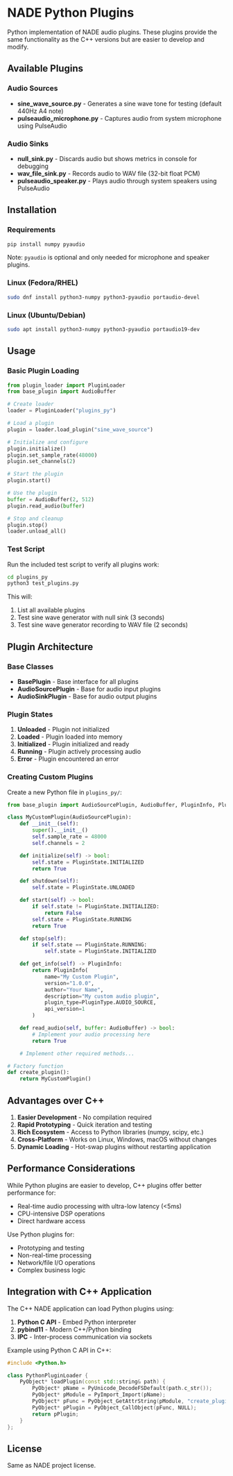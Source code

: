 # NADE Python Plugins

Python implementation of NADE audio plugins. These plugins provide the same functionality as the C++ versions but are easier to develop and modify.

## Available Plugins

### Audio Sources
- **sine_wave_source.py** - Generates a sine wave tone for testing (default 440Hz A4 note)
- **pulseaudio_microphone.py** - Captures audio from system microphone using PulseAudio

### Audio Sinks
- **null_sink.py** - Discards audio but shows metrics in console for debugging
- **wav_file_sink.py** - Records audio to WAV file (32-bit float PCM)
- **pulseaudio_speaker.py** - Plays audio through system speakers using PulseAudio

## Installation

### Requirements
```bash
pip install numpy pyaudio
```

Note: `pyaudio` is optional and only needed for microphone and speaker plugins.

### Linux (Fedora/RHEL)
```bash
sudo dnf install python3-numpy python3-pyaudio portaudio-devel
```

### Linux (Ubuntu/Debian)
```bash
sudo apt install python3-numpy python3-pyaudio portaudio19-dev
```

## Usage

### Basic Plugin Loading

```python
from plugin_loader import PluginLoader
from base_plugin import AudioBuffer

# Create loader
loader = PluginLoader("plugins_py")

# Load a plugin
plugin = loader.load_plugin("sine_wave_source")

# Initialize and configure
plugin.initialize()
plugin.set_sample_rate(48000)
plugin.set_channels(2)

# Start the plugin
plugin.start()

# Use the plugin
buffer = AudioBuffer(2, 512)
plugin.read_audio(buffer)

# Stop and cleanup
plugin.stop()
loader.unload_all()
```

### Test Script

Run the included test script to verify all plugins work:

```bash
cd plugins_py
python3 test_plugins.py
```

This will:
1. List all available plugins
2. Test sine wave generator with null sink (3 seconds)
3. Test sine wave generator recording to WAV file (2 seconds)

## Plugin Architecture

### Base Classes

- **BasePlugin** - Base interface for all plugins
- **AudioSourcePlugin** - Base for audio input plugins
- **AudioSinkPlugin** - Base for audio output plugins

### Plugin States

1. **Unloaded** - Plugin not initialized
2. **Loaded** - Plugin loaded into memory
3. **Initialized** - Plugin initialized and ready
4. **Running** - Plugin actively processing audio
5. **Error** - Plugin encountered an error

### Creating Custom Plugins

Create a new Python file in `plugins_py/`:

```python
from base_plugin import AudioSourcePlugin, AudioBuffer, PluginInfo, PluginType, PluginState

class MyCustomPlugin(AudioSourcePlugin):
    def __init__(self):
        super().__init__()
        self.sample_rate = 48000
        self.channels = 2

    def initialize(self) -> bool:
        self.state = PluginState.INITIALIZED
        return True

    def shutdown(self):
        self.state = PluginState.UNLOADED

    def start(self) -> bool:
        if self.state != PluginState.INITIALIZED:
            return False
        self.state = PluginState.RUNNING
        return True

    def stop(self):
        if self.state == PluginState.RUNNING:
            self.state = PluginState.INITIALIZED

    def get_info(self) -> PluginInfo:
        return PluginInfo(
            name="My Custom Plugin",
            version="1.0.0",
            author="Your Name",
            description="My custom audio plugin",
            plugin_type=PluginType.AUDIO_SOURCE,
            api_version=1
        )

    def read_audio(self, buffer: AudioBuffer) -> bool:
        # Implement your audio processing here
        return True

    # Implement other required methods...

# Factory function
def create_plugin():
    return MyCustomPlugin()
```

## Advantages over C++

1. **Easier Development** - No compilation required
2. **Rapid Prototyping** - Quick iteration and testing
3. **Rich Ecosystem** - Access to Python libraries (numpy, scipy, etc.)
4. **Cross-Platform** - Works on Linux, Windows, macOS without changes
5. **Dynamic Loading** - Hot-swap plugins without restarting application

## Performance Considerations

While Python plugins are easier to develop, C++ plugins offer better performance for:
- Real-time audio processing with ultra-low latency (<5ms)
- CPU-intensive DSP operations
- Direct hardware access

Use Python plugins for:
- Prototyping and testing
- Non-real-time processing
- Network/file I/O operations
- Complex business logic

## Integration with C++ Application

The C++ NADE application can load Python plugins using:
1. **Python C API** - Embed Python interpreter
2. **pybind11** - Modern C++/Python binding
3. **IPC** - Inter-process communication via sockets

Example using Python C API in C++:

```cpp
#include <Python.h>

class PythonPluginLoader {
    PyObject* loadPlugin(const std::string& path) {
        PyObject* pName = PyUnicode_DecodeFSDefault(path.c_str());
        PyObject* pModule = PyImport_Import(pName);
        PyObject* pFunc = PyObject_GetAttrString(pModule, "create_plugin");
        PyObject* pPlugin = PyObject_CallObject(pFunc, NULL);
        return pPlugin;
    }
};
```

## License

Same as NADE project license.
